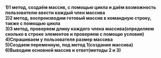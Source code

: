 **1)1 метод, создаём массив, с помощью цикла и даём возможность пользователю ввести каждый член массива <br/>
2)2 метод, воспроизводим готовый массив в командную строку, также с помощью цикла <br/>
3)3 метод, проверяем длину каждого члена массива(определяем сколько в строке элементов и проверяем с помощю условия) <br/>
4)Спрашиваем у пользователя размер массива <br/>
5)Создаем переменную, под метод 1(создание массива) <br/>
6)Выводим основной массив и ответ(методы 2 и 3)** <br/>
